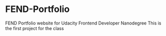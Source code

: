 # FEND-Portfolio
FEND Portfolio website for Udacity Frontend Developer Nanodegree 
This is the first project for the class
